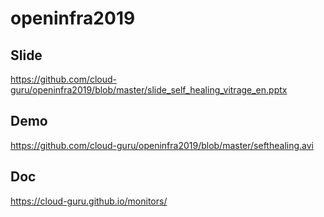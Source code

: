 # openinfra2019

## Slide
https://github.com/cloud-guru/openinfra2019/blob/master/slide_self_healing_vitrage_en.pptx

## Demo
https://github.com/cloud-guru/openinfra2019/blob/master/sefthealing.avi

## Doc
https://cloud-guru.github.io/monitors/
